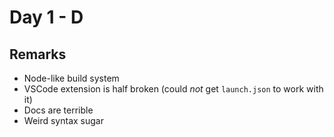 # Day 1 - D

## Remarks

- Node-like build system
- VSCode extension is half broken (could _not_ get `launch.json` to work with it)
- Docs are terrible
- Weird syntax sugar
